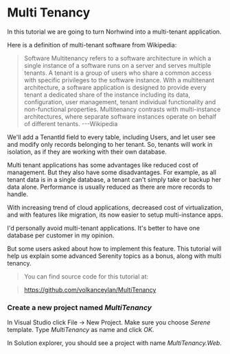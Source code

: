 # Multi Tenancy

In this tutorial we are going to turn Norhwind into a multi-tenant application.

Here is a definition of multi-tenant software from Wikipedia:

> Software Multitenancy refers to a software architecture in which a single instance of a software runs on a server and serves multiple tenants. A tenant is a group of users who share a common access with specific privileges to the software instance. With a multitenant architecture, a software application is designed to provide every tenant a dedicated share of the instance including its data, configuration, user management, tenant individual functionality and non-functional properties. Multitenancy contrasts with multi-instance architectures, where separate software instances operate on behalf of different tenants. ---Wikipedia

We'll add a TenantId field to every table, including Users, and let user see and modify only records belonging to her tenant. So, tenants will work in isolation, as if they are working with their own database.

Multi tenant applications has some advantages like reduced cost of management. But they also have some disadvantages. For example, as all tenant data is in a single database, a tenant can't simply take or backup her data alone. Performance is usually reduced as there are more records to handle.

With increasing trend of cloud applications, decreased cost of virtualization, and with features like migration, its now easier to setup multi-instance apps. 

I'd personally avoid multi-tenant applications. It's better to have one database per customer in my opinion. 

But some users asked about how to implement this feature. This tutorial will help us explain some advanced Serenity topics as a bonus, along with multi tenancy.

> You can find source code for this tutorial at: 

> https://github.com/volkanceylan/MultiTenancy



### Create a new project named *MultiTenancy*

In Visual Studio click File -> New Project. Make sure you choose *Serene* template. Type *MultiTenancy* as name and click *OK*.

In Solution explorer, you should see a project with name *MultiTenancy.Web*.